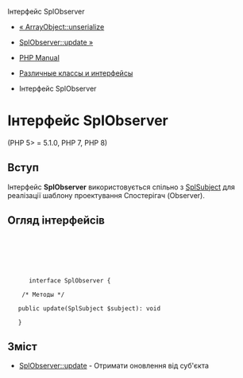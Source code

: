 Інтерфейс SplObserver

-   [« ArrayObject::unserialize](arrayobject.unserialize.html)
    
-   [SplObserver::update »](splobserver.update.html)
    
-   [PHP Manual](index.html)
    
-   [Различные классы и интерфейсы](spl.misc.html)
    
-   Інтерфейс SplObserver
    

# Інтерфейс SplObserver

(PHP 5> = 5.1.0, PHP 7, PHP 8)

## Вступ

Інтерфейс **SplObserver** використовується спільно з [SplSubject](class.splsubject.html) для реалізації шаблону проектування Спостерігач (Observer).

## Огляд інтерфейсів

```classsynopsis

     
    

    
     
      interface SplObserver {

    /* Методы */
    
   public update(SplSubject $subject): void

   }
```

## Зміст

-   [SplObserver::update](splobserver.update.html) - Отримати оновлення від суб'єкта